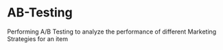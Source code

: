 # AB-Testing
Performing A/B Testing to analyze the performance of different Marketing Strategies for an item
